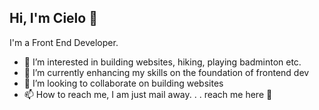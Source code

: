 ## Hi, I'm Cielo 👋

I'm a Front End Developer.
- 👀 I’m interested in building websites, hiking, playing badminton etc.
- 🌱 I’m currently enhancing my skills on the foundation of frontend dev
- 💞️ I’m looking to collaborate on building websites
- 📫 How to reach me, I am just mail away. . . reach me here 👊

